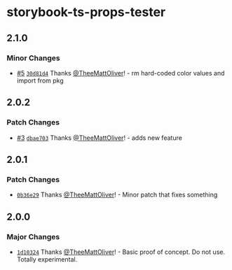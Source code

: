 # storybook-ts-props-tester

## 2.1.0

### Minor Changes

- [#5](https://github.com/TheeMattOliver/sb-ak-ts-props/pull/5) [`30d81d4`](https://github.com/TheeMattOliver/sb-ak-ts-props/commit/30d81d4cf85d4501ccfec920a79433faf25951a7) Thanks [@TheeMattOliver](https://github.com/TheeMattOliver)! - rm hard-coded color values and import from pkg

## 2.0.2

### Patch Changes

- [#3](https://github.com/TheeMattOliver/sb-ak-ts-props/pull/3) [`dbae703`](https://github.com/TheeMattOliver/sb-ak-ts-props/commit/dbae7039bc2473ea4bdb14f33a8604fedf22251c) Thanks [@TheeMattOliver](https://github.com/TheeMattOliver)! - adds new feature

## 2.0.1

### Patch Changes

- [`0b36e29`](https://github.com/TheeMattOliver/sb-ak-ts-props/commit/0b36e29d7cdcbf2439d7ea1c46534c66ff7a85fb) Thanks [@TheeMattOliver](https://github.com/TheeMattOliver)! - Minor patch that fixes something

## 2.0.0

### Major Changes

- [`1d10324`](https://github.com/TheeMattOliver/sb-ak-ts-props/commit/1d10324f686035bcc211fa963922f0d8798bc773) Thanks [@TheeMattOliver](https://github.com/TheeMattOliver)! - Basic proof of concept. Do not use. Totally experimental.
